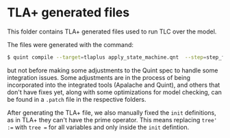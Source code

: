 # TLA+ generated files

This folder contains TLA+ generated files used to run TLC over the model.

The files were generated with the command:

``` sh
$ quint compile --target=tlaplus apply_state_machine.qnt  --step=step_fancy --invariant=allInvariants > apply_state_machine.tla
```

but not before making some adjustments to the Quint spec to handle some integration issues. Some adjustments are in the process of being incorporated into the integrated tools (Apalache and Quint), and others that don't have fixes yet, along with some optimizations for model checking, can be found in a `.patch` file in the respective folders.

After generating the TLA+ file, we also manually fixed the `init` definitions, as in TLA+ they can't have the prime operator. This means replacing `tree' :=` with `tree =` for all variables and only inside the `init` defintion.


